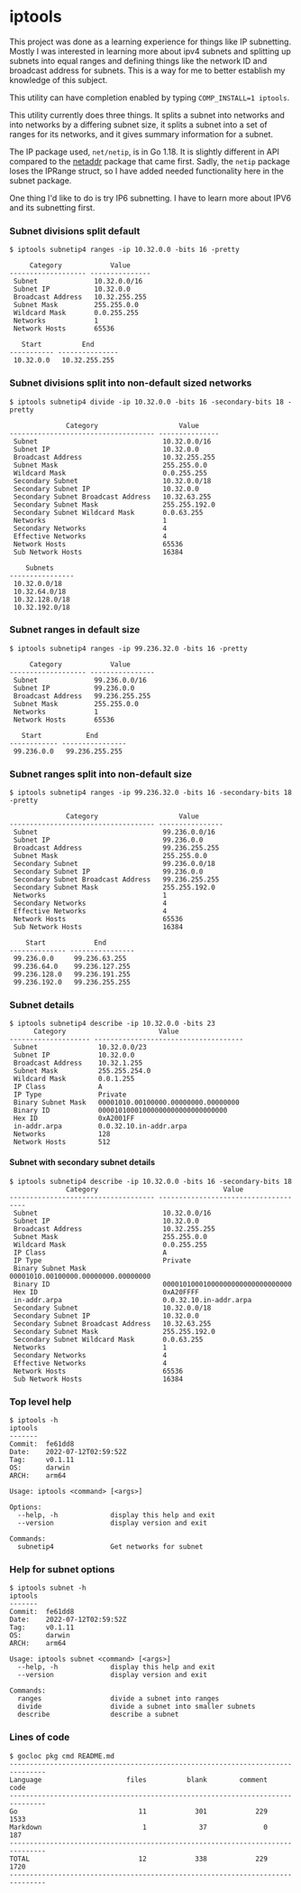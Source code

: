 # iptools

This project was done as a learning experience for things like IP subnetting. Mostly I was interested in learning more
about ipv4 subnets and splitting up subnets into equal ranges and defining things like the network ID and broadcast
address for subnets. This is a way for me to better establish my knowledge of this subject.

This utility can have completion enabled by typing `COMP_INSTALL=1 iptools`.

This utility currently does three things. It splits a subnet into networks and into networks by a differing subnet size,
it splits a subnet into a set of ranges for its networks, and it gives summary information for a subnet.

The IP package used, `net/netip`, is in Go 1.18. It is slightly different in API compared to the
[netaddr](https://github.com/inetaf/netaddr) package that came first. Sadly, the `netip` package loses the IPRange
struct, so I have added needed functionality here in the subnet package.

One thing I'd like to do is try IP6 subnetting. I have to learn more about IPV6 and its subnetting first.

### Subnet divisions split default

```
$ iptools subnetip4 ranges -ip 10.32.0.0 -bits 16 -pretty

     Category            Value
------------------- ---------------
 Subnet              10.32.0.0/16
 Subnet IP           10.32.0.0
 Broadcast Address   10.32.255.255
 Subnet Mask         255.255.0.0
 Wildcard Mask       0.0.255.255
 Networks            1
 Network Hosts       65536

   Start          End
----------- ---------------
 10.32.0.0   10.32.255.255
 ```

### Subnet divisions split into non-default sized networks

```
$ iptools subnetip4 divide -ip 10.32.0.0 -bits 16 -secondary-bits 18 -pretty

              Category                    Value
------------------------------------ ---------------
 Subnet                               10.32.0.0/16
 Subnet IP                            10.32.0.0
 Broadcast Address                    10.32.255.255
 Subnet Mask                          255.255.0.0
 Wildcard Mask                        0.0.255.255
 Secondary Subnet                     10.32.0.0/18
 Secondary Subnet IP                  10.32.0.0
 Secondary Subnet Broadcast Address   10.32.63.255
 Secondary Subnet Mask                255.255.192.0
 Secondary Subnet Wildcard Mask       0.0.63.255
 Networks                             1
 Secondary Networks                   4
 Effective Networks                   4
 Network Hosts                        65536
 Sub Network Hosts                    16384

    Subnets
----------------
 10.32.0.0/18
 10.32.64.0/18
 10.32.128.0/18
 10.32.192.0/18
 ```

### Subnet ranges in default size

```
$ iptools subnetip4 ranges -ip 99.236.32.0 -bits 16 -pretty

     Category            Value
------------------- ----------------
 Subnet              99.236.0.0/16
 Subnet IP           99.236.0.0
 Broadcast Address   99.236.255.255
 Subnet Mask         255.255.0.0
 Networks            1
 Network Hosts       65536

   Start           End
------------ ----------------
 99.236.0.0   99.236.255.255
 ```
 
### Subnet ranges split into non-default size

```
$ iptools subnetip4 ranges -ip 99.236.32.0 -bits 16 -secondary-bits 18 -pretty

              Category                    Value
------------------------------------ ----------------
 Subnet                               99.236.0.0/16
 Subnet IP                            99.236.0.0
 Broadcast Address                    99.236.255.255
 Subnet Mask                          255.255.0.0
 Secondary Subnet                     99.236.0.0/18
 Secondary Subnet IP                  99.236.0.0
 Secondary Subnet Broadcast Address   99.236.255.255
 Secondary Subnet Mask                255.255.192.0
 Networks                             1
 Secondary Networks                   4
 Effective Networks                   4
 Network Hosts                        65536
 Sub Network Hosts                    16384

    Start            End
-------------- ----------------
 99.236.0.0     99.236.63.255
 99.236.64.0    99.236.127.255
 99.236.128.0   99.236.191.255
 99.236.192.0   99.236.255.255
```


### Subnet details

```
$ iptools subnetip4 describe -ip 10.32.0.0 -bits 23
      Category                       Value
-------------------- -------------------------------------
 Subnet               10.32.0.0/23
 Subnet IP            10.32.0.0
 Broadcast Address    10.32.1.255
 Subnet Mask          255.255.254.0
 Wildcard Mask        0.0.1.255
 IP Class             A
 IP Type              Private
 Binary Subnet Mask   00001010.00100000.00000000.00000000
 Binary ID            00001010001000000000000000000000
 Hex ID               0xA2001FF
 in-addr.arpa         0.0.32.10.in-addr.arpa
 Networks             128
 Network Hosts        512
```

#### Subnet with secondary subnet details

```
$ iptools subnetip4 describe -ip 10.32.0.0 -bits 16 -secondary-bits 18
              Category                               Value
------------------------------------ -------------------------------------
 Subnet                               10.32.0.0/16
 Subnet IP                            10.32.0.0
 Broadcast Address                    10.32.255.255
 Subnet Mask                          255.255.0.0
 Wildcard Mask                        0.0.255.255
 IP Class                             A
 IP Type                              Private
 Binary Subnet Mask                   00001010.00100000.00000000.00000000
 Binary ID                            00001010001000000000000000000000
 Hex ID                               0xA20FFFF
 in-addr.arpa                         0.0.32.10.in-addr.arpa
 Secondary Subnet                     10.32.0.0/18
 Secondary Subnet IP                  10.32.0.0
 Secondary Subnet Broadcast Address   10.32.63.255
 Secondary Subnet Mask                255.255.192.0
 Secondary Subnet Wildcard Mask       0.0.63.255
 Networks                             1
 Secondary Networks                   4
 Effective Networks                   4
 Network Hosts                        65536
 Sub Network Hosts                    16384
```

### Top level help

```
$ iptools -h
iptools
-------
Commit:  fe61dd8
Date:    2022-07-12T02:59:52Z
Tag:     v0.1.11
OS:      darwin
ARCH:    arm64

Usage: iptools <command> [<args>]

Options:
  --help, -h             display this help and exit
  --version              display version and exit

Commands:
  subnetip4              Get networks for subnet
```

### Help for subnet options

```
$ iptools subnet -h
iptools
-------
Commit:  fe61dd8
Date:    2022-07-12T02:59:52Z
Tag:     v0.1.11
OS:      darwin
ARCH:    arm64

Usage: iptools subnet <command> [<args>]
  --help, -h             display this help and exit
  --version              display version and exit

Commands:
  ranges                 divide a subnet into ranges
  divide                 divide a subnet into smaller subnets
  describe               describe a subnet
```

### Lines of code

```
$ gocloc pkg cmd README.md
-------------------------------------------------------------------------------
Language                     files          blank        comment           code
-------------------------------------------------------------------------------
Go                              11            301            229           1533
Markdown                         1             37              0            187
-------------------------------------------------------------------------------
TOTAL                           12            338            229           1720
-------------------------------------------------------------------------------
```